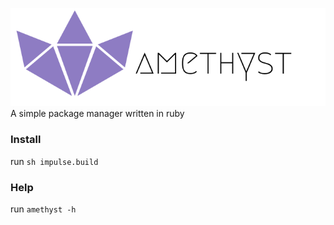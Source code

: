 ![alt text](https://raw.githubusercontent.com/jakeroggenbuck/amethyst/master/amethyst.png)
<br>A simple package manager written in ruby

### Install
run `sh impulse.build`

### Help
run `amethyst -h`
